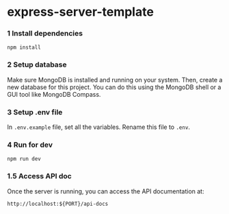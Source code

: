 # express-server-template

### 1 Install dependencies
```
npm install
```
### 2 Setup database
Make sure MongoDB is installed and running on your system. Then, create a new database for this project. You can do this using the MongoDB shell or a GUI tool like MongoDB Compass.

### 3 Setup .env file
In `.env.example` file, set all the variables. Rename this file to `.env`.

### 4 Run for dev  
```
npm run dev
```

### 1.5 Access API doc
Once the server is running, you can access the API documentation at:
```
http://localhost:${PORT}/api-docs
```
